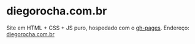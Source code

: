 diegorocha.com.br
===============

Site em HTML + CSS + JS puro, hospedado com o [gh-pages](https://pages.github.com/).
Endereço: [diegorocha.com.br](diegorocha.com.br)
